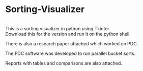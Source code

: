 # Sorting-Visualizer
<br>
This is a sorting visualizer in python using Tkinter.
<br>
Download this for the version and run it on the python shell.
<br>

There is also a research paper attached which worked on PDC.
<br>

The PDC software was developed to run parallel bucket sorts.

Reports with tables and comparisons are also attached.
